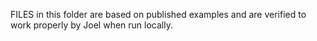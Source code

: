 FILES in this folder are based on published examples and are verified to work properly by Joel when run locally.  